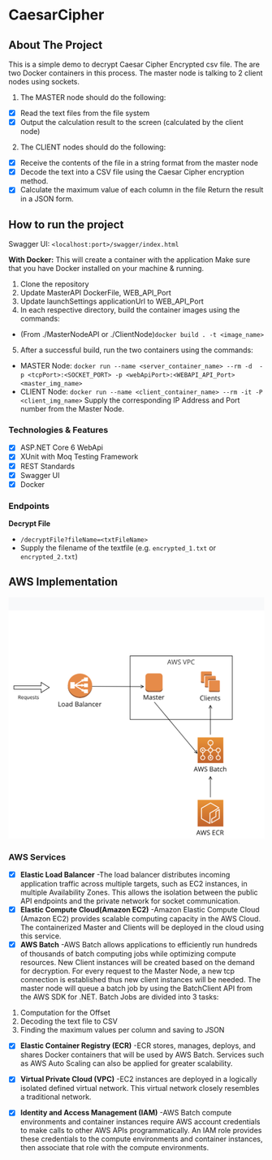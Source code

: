 # CaesarCipher
## About The Project
This is a simple demo to decrypt Caesar Cipher Encrypted csv file. The are two Docker containers in this process. The master node is talking to 2 client nodes using sockets. 
1. The MASTER node should do the following:
- [x] Read the text files from the file system
- [x] Output the calculation result to the screen (calculated by the client node)
2. The CLIENT nodes should do the following:
- [x] Receive the contents of the file in a string format from the master node
- [x] Decode the text into a CSV file using the Caesar Cipher encryption method.
- [x] Calculate the maximum value of each column in the file Return the result in a JSON form.

## How to run the project
Swagger UI: `<localhost:port>/swagger/index.html`

**With Docker:**
This will create a container with the application
Make sure that you have Docker installed on your machine & running.
1. Clone the repository
2. Update MasterAPI  DockerFile, WEB_API_Port
3. Update launchSettings applicationUrl to WEB_API_Port
4. In each respective directory, build the container images using the commands:
- (From ./MasterNodeAPI or ./ClientNode)`docker build . -t <image_name>`
5. After a successful build, run the two containers using the commands:
- MASTER Node: `docker run --name <server_container_name> --rm -d  -p <tcpPort>:<SOCKET_PORT> -p <webApiPort>:<WEBAPI_API_Port> <master_img_name>`
- CLIENT Node: `docker run --name <client_container_name> --rm -it -P <client_img_name>` Supply the corresponding IP Address and Port number from the Master Node.


### Technologies & Features
- [x] ASP.NET Core 6 WebApi
- [x] XUnit with Moq Testing Framework
- [x] REST Standards
- [x] Swagger UI
- [x] Docker 

### Endpoints
**Decrypt File**
- `/decryptFile?fileName=<txtFileName>`
- Supply the filename of the textfile (e.g. `encrypted_1.txt` or `encrypted_2.txt`)

## AWS Implementation 

![AWS Implementation of Caesar Cipher](./docs/CaesarCipher-AWS-Diagram.png)
### AWS Services
- [x] **Elastic Load Balancer**
-The load balancer distributes incoming application traffic across multiple targets, such as EC2 instances, in multiple Availability Zones. This allows the isolation between the public API endpoints and the private network for socket communication.
- [x] **Elastic Compute Cloud(Amazon EC2)**
-Amazon Elastic Compute Cloud (Amazon EC2) provides scalable computing capacity in the AWS Cloud. The containerized Master and Clients will be deployed in the cloud using this service.
- [x] **AWS Batch**
-AWS Batch allows applications to efficiently run hundreds of thousands of batch computing jobs while optimizing compute resources. New Client instances will be created based on the demand for decryption. For every request to the Master Node, a new tcp connection is established thus new client instances will be needed. The master node will queue a batch job by using the BatchClient API from the AWS SDK for .NET. Batch Jobs are divided into 3 tasks:
1. Computation for the Offset
2. Decoding the text file to CSV
3. Finding the maximum values per column and saving to JSON
- [x] **Elastic Container Registry (ECR)**
-ECR stores, manages, deploys, and shares Docker containers that will be used by AWS Batch. Services such as AWS Auto Scaling can also be applied for greater scalability.
- [x] **Virtual Private Cloud (VPC)**
-EC2 instances are deployed in a logically isolated defined virtual network. This virtual network closely resembles a traditional network.  
- [x] **Identity and Access Management (IAM)**
-AWS Batch compute environments and container instances require AWS account credentials to make calls to other AWS APIs programmatically. An IAM role provides these credentials to the compute environments and container instances, then associate that role with the compute environments.


